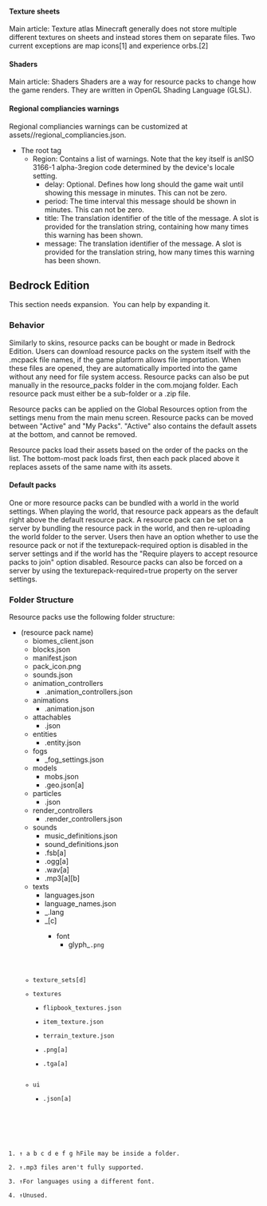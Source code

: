 #### Texture sheets
Main article: Texture atlas
Minecraft generally does not store multiple different textures on sheets and instead stores them on separate files. Two current exceptions are map icons[1] and experience orbs.[2]

#### Shaders
Main article: Shaders
Shaders are a way for resource packs to change how the game renders. They are written in OpenGL Shading Language (GLSL).

#### Regional compliancies warnings
Regional compliancies warnings can be customized at assets/<namespace>/regional_compliancies.json.

- The root tag
	- Region: Contains a list of warnings. Note that the key itself is anISO 3166-1 alpha-3region code determined by the device's locale setting.
		- delay: Optional. Defines how long should the game wait until showing this message in minutes. This can not be zero.
		- period: The time interval this message should be shown in minutes. This can not be zero.
		- title: The translation identifier of the title of the message. A slot is provided for the translation string, containing how many times this warning has been shown.
		- message: The translation identifier of the message. A slot is provided for the translation string, how many times this warning has been shown.

## Bedrock Edition

  

This section needs expansion. 
You can help by expanding it.


### Behavior
Similarly to skins, resource packs can be bought or made in Bedrock Edition. Users can download resource packs on the system itself with the .mcpack file names, if the game platform allows file importation. When these files are opened, they are automatically imported into the game without any need for file system access. Resource packs can also be put manually in the resource_packs folder in the com.mojang folder. Each resource pack must either be a sub-folder or a .zip file.

Resource packs can be applied on the Global Resources option from the settings menu from the main menu screen. Resource packs can be moved between "Active" and "My Packs". "Active" also contains the default assets at the bottom, and cannot be removed.

Resource packs load their assets based on the order of the packs on the list. The bottom-most pack loads first, then each pack placed above it replaces assets of the same name with its assets.

#### Default packs
One or more resource packs can be bundled with a world in the world settings. When playing the world, that resource pack appears as the default right above the default resource pack. A resource pack can be set on a server by bundling the resource pack in the world, and then re-uploading the world folder to the server. Users then have an option whether to use the resource pack or not if the texturepack-required option is disabled in the server settings and if the world has the "Require players to accept resource packs to join" option disabled. Resource packs can also be forced on a server by using the texturepack-required=true property on the server settings.

### Folder Structure
Resource packs use the following folder structure:

- (resource pack name)
	- biomes_client.json
	- blocks.json
	- manifest.json
	- pack_icon.png
	- sounds.json
	- animation_controllers
		- <entity>.animation_controllers.json
	- animations
		- <entity>.animation.json
	- attachables
		- <attachable>.json
	- entities
		- <entity>.entity.json
	- fogs
		- <biome>_fog_settings.json
	- models
		- mobs.json
		- <model>.geo.json[a]
	- particles
		- <particle>.json
	- render_controllers
		- <entity>.render_controllers.json
	- sounds
		- music_definitions.json
		- sound_definitions.json
		- <sound>.fsb[a]
		- <sound>.ogg[a]
		- <sound>.wav[a]
		- <sound>.mp3[a][b]
	- texts
		- languages.json
		- language_names.json
		- <languagecode>_<COUNTRYCODE>.lang
		- <languagecode>_<COUNTRYCODE>[c]
			- font
				- glyph_<code>.png
	- texture_sets[d]
	- textures
		- flipbook_textures.json
		- item_texture.json
		- terrain_texture.json
		- <texture>.png[a]
		- <texture>.tga[a]
	- ui
		- <ui>.json[a]

1. ↑ a b c d e f g hFile may be inside a folder.
2. ↑.mp3 files aren't fully supported.
3. ↑For languages using a different font.
4. ↑Unused.


